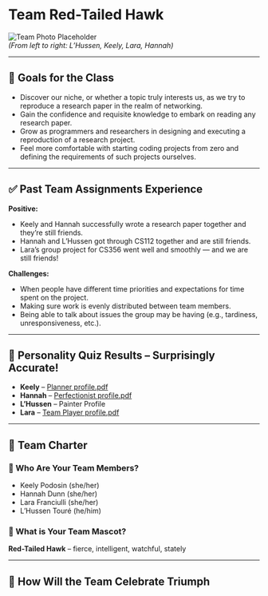 # Team Red-Tailed Hawk

![Team Photo Placeholder](#)  
*(From left to right: L’Hussen, Keely, Lara, Hannah)*

---

## 🌟 Goals for the Class

- Discover our niche, or whether a topic truly interests us, as we try to reproduce a research paper in the realm of networking.  
- Gain the confidence and requisite knowledge to embark on reading any research paper.  
- Grow as programmers and researchers in designing and executing a reproduction of a research project.  
- Feel more comfortable with starting coding projects from zero and defining the requirements of such projects ourselves.

---

## ✅ Past Team Assignments Experience

**Positive:**
- Keely and Hannah successfully wrote a research paper together and they’re still friends.  
- Hannah and L’Hussen got through CS112 together and are still friends.  
- Lara’s group project for CS356 went well and smoothly — and we are still friends!

**Challenges:**
- When people have different time priorities and expectations for time spent on the project.  
- Making sure work is evenly distributed between team members.  
- Being able to talk about issues the group may be having (e.g., tardiness, unresponsiveness, etc.).

---

## 🧠 Personality Quiz Results – Surprisingly Accurate!

- **Keely** – [Planner profile.pdf](#)  
- **Hannah** – [Perfectionist profile.pdf](#)  
- **L’Hussen** – Painter Profile  
- **Lara** – [Team Player profile.pdf](#)

---

## 📜 Team Charter

### 👥 Who Are Your Team Members?
- Keely Podosin (she/her)  
- Hannah Dunn (she/her)  
- Lara Franciulli (she/her)  
- L’Hussen Touré (he/him)

### 🦅 What is Your Team Mascot?
**Red-Tailed Hawk** – fierce, intelligent, watchful, stately

---

## 🎉 How Will the Team Celebrate Triumph
